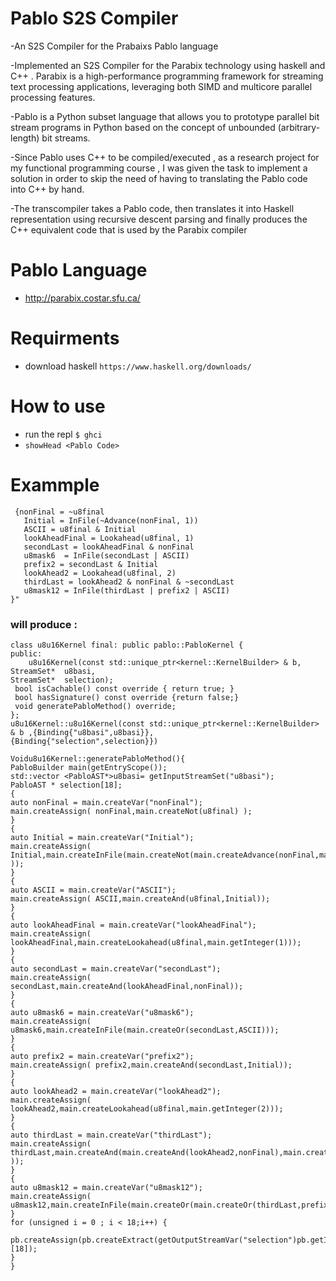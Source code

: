 # Pablo S2S Compiler
 -An S2S Compiler for the Prabaixs Pablo language 

 -Implemented an S2S Compiler for the Parabix technology using haskell and C++ . Parabix is a high-performance programming framework for streaming text processing applications, leveraging both SIMD and multicore parallel processing features.

 -Pablo is a Python subset language that allows you to prototype parallel bit stream programs in Python based on the concept of unbounded (arbitrary-length) bit streams.

 -Since Pablo uses C++ to be compiled/executed , as a research project for my functional programming course , I was given the task to implement a solution in order to skip the need of having to translating the Pablo code into C++ by hand.

  -The transcompiler takes a Pablo code, then translates it into Haskell representation using recursive descent parsing and finally produces the C++ equivalent code that is used by the Parabix compiler

# Pablo Language
  - http://parabix.costar.sfu.ca/
# Requirments
  - download haskell ```https://www.haskell.org/downloads/```
  
# How to use 
  - run the repl ``` $ ghci ```
  - ``` showHead <Pablo Code> ```
# Exammple 
```showHead "kernel u8u16 :: <i1>[8] u8basi -> <i1>[18] selection
 {nonFinal = ~u8final
   Initial = InFile(~Advance(nonFinal, 1))
   ASCII = u8final & Initial
   lookAheadFinal = Lookahead(u8final, 1)
   secondLast = lookAheadFinal & nonFinal
   u8mask6  = InFile(secondLast | ASCII)
   prefix2 = secondLast & Initial
   lookAhead2 = Lookahead(u8final, 2)
   thirdLast = lookAhead2 & nonFinal & ~secondLast
   u8mask12 = InFile(thirdLast | prefix2 | ASCII)
}"
```
### will produce :
```
class u8u16Kernel final: public pablo::PabloKernel {
public:
    u8u16Kernel(const std::unique_ptr<kernel::KernelBuilder> & b,
StreamSet*  u8basi,
StreamSet*  selection);
 bool isCachable() const override { return true; }
 bool hasSignature() const override {return false;}
 void generatePabloMethod() override;
};
u8u16Kernel::u8u16Kernel(const std::unique_ptr<kernel::KernelBuilder> & b ,{Binding{"u8basi",u8basi}},
{Binding{"selection",selection}})

Voidu8u16Kernel::generatePabloMethod(){
PabloBuilder main(getEntryScope());
std::vector <PabloAST*>u8basi= getInputStreamSet("u8basi");
PabloAST * selection[18];
{
auto nonFinal = main.createVar("nonFinal");
main.createAssign( nonFinal,main.createNot(u8final) );
}
{
auto Initial = main.createVar("Initial");
main.createAssign( Initial,main.createInFile(main.createNot(main.createAdvance(nonFinal,main.getInteger(1))) ));
}
{
auto ASCII = main.createVar("ASCII");
main.createAssign( ASCII,main.createAnd(u8final,Initial));
}
{
auto lookAheadFinal = main.createVar("lookAheadFinal");
main.createAssign( lookAheadFinal,main.createLookahead(u8final,main.getInteger(1)));
}
{
auto secondLast = main.createVar("secondLast");
main.createAssign( secondLast,main.createAnd(lookAheadFinal,nonFinal));
}
{
auto u8mask6 = main.createVar("u8mask6");
main.createAssign( u8mask6,main.createInFile(main.createOr(secondLast,ASCII)));
}
{
auto prefix2 = main.createVar("prefix2");
main.createAssign( prefix2,main.createAnd(secondLast,Initial));
}
{
auto lookAhead2 = main.createVar("lookAhead2");
main.createAssign( lookAhead2,main.createLookahead(u8final,main.getInteger(2)));
}
{
auto thirdLast = main.createVar("thirdLast");
main.createAssign( thirdLast,main.createAnd(main.createAnd(lookAhead2,nonFinal),main.createNot(secondLast) ));
}
{
auto u8mask12 = main.createVar("u8mask12");
main.createAssign( u8mask12,main.createInFile(main.createOr(main.createOr(thirdLast,prefix2),ASCII)));
}
for (unsigned i = 0 ; i < 18;i++) {
 pb.createAssign(pb.createExtract(getOutputStreamVar("selection")pb.getInteger(i)), [18]);
}
}
```
